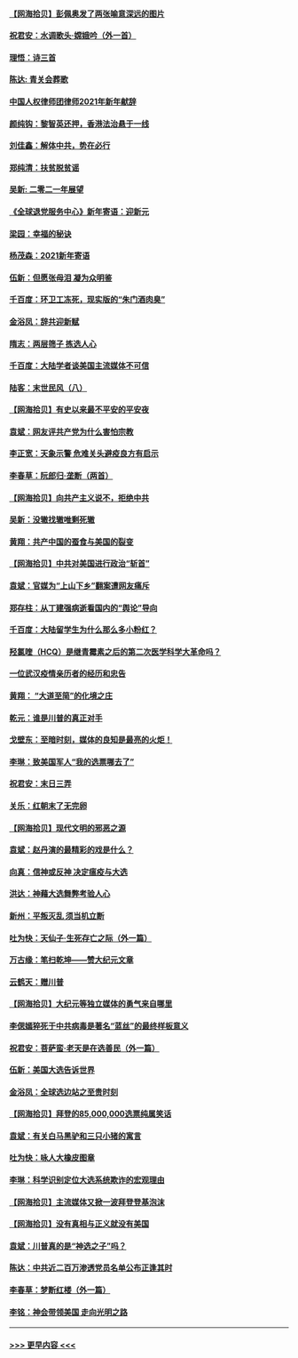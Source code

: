 #### [【网海拾贝】彭佩奥发了两张喻意深远的图片](../pages/nsc993/n12663515.md?t=01040151) 
#### [祝君安：水调歌头·嫦娥吟（外一首）](../pages/nsc993/n12663345.md?t=01040151) 
#### [理悟：诗三首](../pages/nsc993/n12663334.md?t=01040151) 
#### [陈达: 青关会葬歌](../pages/nsc993/n12663305.md?t=01040151) 
#### [中国人权律师团律师2021年新年献辞](../pages/nsc993/n12661792.md?t=01040151) 
#### [颜纯钩：黎智英还押，香港法治悬于一线](../pages/nsc993/n12661371.md?t=01040151) 
#### [刘佳鑫：解体中共，势在必行](../pages/nsc993/n12661335.md?t=01040151) 
#### [郑纯清：扶贫脱贫谣](../pages/nsc993/n12658729.md?t=01040151) 
#### [吴新: 二零二一年展望](../pages/nsc993/n12658664.md?t=01040151) 
#### [《全球退党服务中心》新年寄语：迎新元](../pages/nsc993/n12658408.md?t=01040151) 
#### [梁园：幸福的秘诀](../pages/nsc993/n12658061.md?t=01040151) 
#### [杨茂森：2021新年寄语](../pages/nsc993/n12658128.md?t=01040151) 
#### [伍新：但愿张母泪 凝为众明鉴](../pages/nsc993/n12656861.md?t=01040151) 
#### [千百度：环卫工冻死，现实版的“朱门酒肉臭”](../pages/nsc993/n12655588.md?t=01040151) 
#### [金浴凤：辞共迎新赋](../pages/nsc993/n12653369.md?t=01040151) 
#### [隋志：两层筛子 拣选人心](../pages/nsc993/n12653341.md?t=01040151) 
#### [千百度：大陆学者谈美国主流媒体不可信](../pages/nsc993/n12651269.md?t=01040151) 
#### [陆客：末世民风（八）](../pages/nsc993/n12648233.md?t=01040151) 
#### [【网海拾贝】有史以来最不平安的平安夜](../pages/nsc993/n12647164.md?t=01040151) 
#### [袁斌：网友评共产党为什么害怕宗教](../pages/nsc993/n12647003.md?t=01040151) 
#### [李正宽：天象示警 危难关头避疫良方有启示](../pages/nsc993/n12646262.md?t=01040151) 
#### [李春草：阮郎归‧垄断（两首）](../pages/nsc993/n12646302.md?t=01040151) 
#### [【网海拾贝】向共产主义说不，拒绝中共](../pages/nsc993/n12645941.md?t=01040151) 
#### [吴新：没辙找辙唯剩死辙](../pages/nsc993/n12643919.md?t=01040151) 
#### [黄翔：共产中国的蚕食与美国的裂变](../pages/nsc993/n12643727.md?t=01040151) 
#### [【网海拾贝】中共对美国进行政治“斩首”](../pages/nsc993/n12642290.md?t=01040151) 
#### [袁斌：官媒为“上山下乡”翻案遭网友痛斥](../pages/nsc993/n12642071.md?t=01040151) 
#### [郑存柱：从丁建强病逝看国内的“舆论”导向](../pages/nsc993/n12640944.md?t=01040151) 
#### [千百度：大陆留学生为什么那么多小粉红？](../pages/nsc993/n12639306.md?t=01040151) 
#### [羟氯喹（HCQ）是继青霉素之后的第二次医学科学大革命吗？](../pages/nsc993/n12638564.md?t=01040151) 
#### [一位武汉疫情亲历者的经历和忠告](../pages/nsc993/n12639029.md?t=01040151) 
#### [黄翔： “大道至简”的化境之庄](../pages/nsc993/n12637541.md?t=01040151) 
#### [乾元：谁是川普的真正对手](../pages/nsc993/n12637090.md?t=01040151) 
#### [戈壁东：至暗时刻，媒体的良知是最亮的火炬！](../pages/nsc993/n12637042.md?t=01040151) 
#### [李琳：致美国军人“我的选票哪去了”](../pages/nsc993/n12635351.md?t=01040151) 
#### [祝君安：末日三弄](../pages/nsc993/n12635324.md?t=01040151) 
#### [关乐：红朝末了无完卵](../pages/nsc993/n12635315.md?t=01040151) 
#### [【网海拾贝】现代文明的邪恶之源](../pages/nsc993/n12634425.md?t=01040151) 
#### [袁斌：赵丹演的最精彩的戏是什么？](../pages/nsc993/n12633316.md?t=01040151) 
#### [向真：信神或反神 决定瘟疫与大选](../pages/nsc993/n12632710.md?t=01040151) 
#### [洪达：神藉大选舞弊考验人心](../pages/nsc993/n12631962.md?t=01040151) 
#### [新州：平叛灭乱  须当机立断](../pages/nsc993/n12631946.md?t=01040151) 
#### [吐为快：天仙子‧生死存亡之际（外一篇）](../pages/nsc993/n12631927.md?t=01040151) 
#### [万古缘：笔扫乾坤——赞大纪元文章](../pages/nsc993/n12631922.md?t=01040151) 
#### [云鹤天：赠川普](../pages/nsc993/n12631823.md?t=01040151) 
#### [【网海拾贝】大纪元等独立媒体的勇气来自哪里](../pages/nsc993/n12629961.md?t=01040151) 
#### [李偲嫣猝死于中共病毒是著名“蓝丝”的最终样板意义](../pages/nsc993/n12628812.md?t=01040151) 
#### [祝君安：菩萨蛮·老天是在选善民（外一篇）](../pages/nsc993/n12628793.md?t=01040151) 
#### [伍新：美国大选告诉世界](../pages/nsc993/n12628768.md?t=01040151) 
#### [金浴凤：全球选边站之至贵时刻](../pages/nsc993/n12627318.md?t=01040151) 
#### [【网海拾贝】拜登的85,000,000选票纯属笑话](../pages/nsc993/n12626569.md?t=01040151) 
#### [袁斌：有关白马黑驴和三只小猪的寓言](../pages/nsc993/n12626198.md?t=01040151) 
#### [吐为快：咏人大橡皮图章](../pages/nsc993/n12624470.md?t=01040151) 
#### [李琳：科学识别定位大选系统欺诈的宏观理由](../pages/nsc993/n12624340.md?t=01040151) 
#### [【网海拾贝】主流媒体又掀一波拜登登基泡沫](../pages/nsc993/n12624000.md?t=01040151) 
#### [【网海拾贝】没有真相与正义就没有美国](../pages/nsc993/n12621885.md?t=01040151) 
#### [袁斌：川普真的是“神选之子”吗？](../pages/nsc993/n12621749.md?t=01040151) 
#### [陈达：中共近二百万渗透党员名单公布正逢其时](../pages/nsc993/n12620870.md?t=01040151) 
#### [李春草：梦断红楼（外一篇）](../pages/nsc993/n12619122.md?t=01040151) 
#### [李铭：神会带领美国 走向光明之路](../pages/nsc993/n12618584.md?t=01040151) 

----
#### [ >>> 更早内容 <<< ](../indexes/nsc993-earlier.md)
